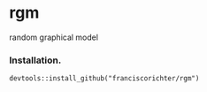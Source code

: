 # rgm

random graphical model

### Installation. 

```
devtools::install_github("franciscorichter/rgm")
```


